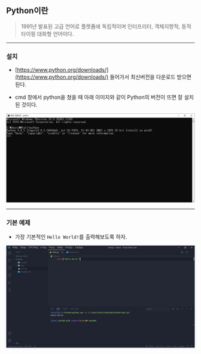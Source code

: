 ## Python이란

> 1991년 발표된 고급 언어로 플랫폼에 독립적이며 인터프리터, 객체지향적, 동적 타이핑 대화형 언어이다.

<hr>

### 설치

- [https://www.python.org/downloads/](https://www.python.org/downloads/) 들어가서 최신버전을 다운로드 받으면 된다.

- cmd 창에서 python을 쳤을 때 아래 이미지와 같이 Python의 버전이 뜨면 잘 설치된 것이다.

![cmd](img/cmd.png)

<hr>

### 기본 예제

- 가장 기본적인 `Hello World!`를 출력해보도록 하자.

![hello_world](img/hello_world.png)